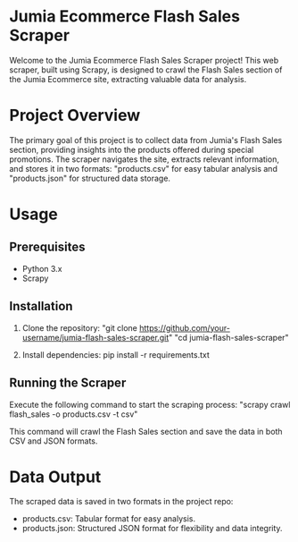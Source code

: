 # Jumia Ecommerce Flash Sales Scraper
Welcome to the Jumia Ecommerce Flash Sales Scraper project! This web scraper, built using Scrapy, is designed to crawl the Flash Sales section of the Jumia Ecommerce site, extracting valuable data for analysis.

# Project Overview
The primary goal of this project is to collect data from Jumia's Flash Sales section, providing insights into the products offered during special promotions. The scraper navigates the site, extracts relevant information, and stores it in two formats: "products.csv" for easy tabular analysis and "products.json" for structured data storage.

# Usage
## Prerequisites
- Python 3.x
- Scrapy

## Installation
1. Clone the repository:
"git clone https://github.com/your-username/jumia-flash-sales-scraper.git"
"cd jumia-flash-sales-scraper"

2. Install dependencies:
pip install -r requirements.txt

## Running the Scraper
Execute the following command to start the scraping process:
"scrapy crawl flash_sales -o products.csv -t csv"

This command will crawl the Flash Sales section and save the data in both CSV and JSON formats.

# Data Output
The scraped data is saved in two formats in the project repo:
- products.csv: Tabular format for easy analysis.
- products.json: Structured JSON format for flexibility and data integrity.
